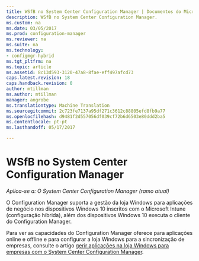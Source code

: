 ```yaml
---
title: WSfB no System Center Configuration Manager | Documentos do Microsoft
description: WSfB no System Center Configuration Manager.
ms.custom: na
ms.date: 03/05/2017
ms.prod: configuration-manager
ms.reviewer: na
ms.suite: na
ms.technology:
- configmgr-hybrid
ms.tgt_pltfrm: na
ms.topic: article
ms.assetid: 8c13d593-3120-47a8-8fae-eff497afcd73
caps.latest.revision: 18
caps.handback.revision: 0
author: mtillman
ms.author: mtillman
manager: angrobe
ms.translationtype: Machine Translation
ms.sourcegitcommit: 2c723fe7137a95df271c3612c88805efd8fb9a77
ms.openlocfilehash: d9481f2d557056df039cf72b6d6503e80ddd2ba5
ms.contentlocale: pt-pt
ms.lasthandoff: 05/17/2017

---
```

# <a name="wsfb-in-system-center-configuration-manager"></a>WSfB no System Center Configuration Manager

*Aplica-se a: O System Center Configuration Manager (ramo atual)*

O Configuration Manager suporta a gestão da loja Windows para aplicações de negócio nos dispositivos Windows 10 inscritos com o Microsoft Intune (configuração híbrida), além dos dispositivos Windows 10 executa o cliente do Configuration Manager.

Para ver as capacidades do Configuration Manager oferece para aplicações online e offline e para configurar a loja Windows para a sincronização de empresas, consulte o artigo [gerir aplicações na loja Windows para empresas com o System Center Configuration Manager](../../apps/deploy-use/manage-apps-from-the-windows-store-for-business.md).

